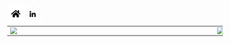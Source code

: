 <a href="https://knowrafa.github.io/"><img align="left" src="https://github.com/knowrafa/knowrafa/blob/master/assets/img/home.png"/></a>
<a href="https://www.linkedin.com/in/knowrafa/"><img align="left" src="https://github.com/knowrafa/knowrafa/blob/master/assets/img/linkedin.png"/></a>
<br>
<br>
<center>
<table>
  <tr>
    <td><img width="470px" align="left" src="https://github-readme-stats.vercel.app/api?username=knowrafa&theme=vue&show_icons=true&icon_color=03ADDF&title_color=03ADDF&bg_color=0D1117&text_color=fafafa" /></td>
      <td><img width="390px" align="left" src="https://github-readme-stats.vercel.app/api/top-langs/?username=knowrafa&layout=compact&title_color=03ADDF&bg_color=0D1117&text_color=fafafa" /></td>
  </tr>   
</table>
</center>

<!--
**thamiavicente/thamiavicente** is a ✨ _special_ ✨ repository because its `README.md` (this file) appears on your GitHub profile.

Here are some ideas to get you started:

- 🔭 I’m currently working on ...
- 🌱 I’m currently learning ...
- 👯 I’m looking to collaborate on ...
- 🤔 I’m looking for help with ...
- 💬 Ask me about ...
- 📫 How to reach me: ...
- 😄 Pronouns: ...
- ⚡ Fun fact: ...
-->
